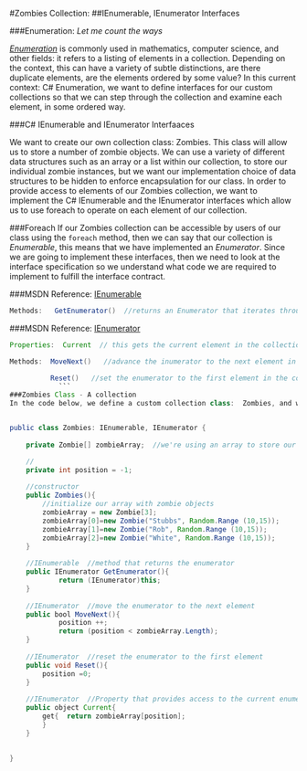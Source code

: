 #Zombies Collection: 
##IEnumerable, IEnumerator Interfaces

###Enumeration:  *Let me count the ways*

[*Enumeration*](https://en.wikipedia.org/wiki/Enumeration) is commonly used in mathematics, computer science, and other fields: it refers to a listing of elements in a collection.  Depending on the context, this can have a variety of subtle distinctions, are there duplicate elements, are the elements ordered by some value?  In this current context:  C# Enumeration, we want to define interfaces for our custom collections so that we can step through the collection and examine each element, in some ordered way. 

###C# IEnumerable and IEnumerator Interfaaces 

We want to create our own collection class:  Zombies.  This class will allow us to store a number of zombie objects.  We can use a variety of different data structures such as an array or a list within our collection, to store our individual zombie instances, but we want our implementation choice of data structures to be hidden to enforce encapsulation for our class. In order to provide access to elements of our Zombies collection, we want to implement the C# IEnumerable and the IEnumerator interfaces which allow us to use foreach to operate on each element of our collection.

###Foreach
If our Zombies collection can be accessible by users of our class using the ``foreach`` method, then we can say that our collection is *Enumerable*, this means that we have implemented an *Enumerator*.  Since we are going to implement these interfaces, then we need to look at the interface specification so we understand what code we are required to implement to fulfill the interface contract.



###MSDN Reference:  [IEnumerable](https://msdn.microsoft.com/en-us/library/system.collections.ienumerable.aspx)

```java
Methods:   GetEnumerator()  //returns an Enumerator that iterates through a collection
```

###MSDN Reference:  [IEnumerator](https://msdn.microsoft.com/en-us/library/system.collections.ienumerator.aspx)

```java
Properties:  Current  // this gets the current element in the collection

Methods:  MoveNext()   //advance the inumerator to the next element in the collection

          Reset()   //set the enumerator to the first element in the collection
            ```
###Zombies Class - A collection
In the code below, we define a custom collection class:  Zombies, and we implement the IEnumerator and IEnumeration interfaces for this class.


public class Zombies: IEnumerable, IEnumerator {
	
	private Zombie[] zombieArray;  //we're using an array to store our collection of zombie objects

	//
	private int position = -1;
	
	//constructor
	public Zombies(){  
		//initialize our array with zombie objects
		zombieArray = new Zombie[3];
		zombieArray[0]=new Zombie("Stubbs", Random.Range (10,15));
		zombieArray[1]=new Zombie("Rob", Random.Range (10,15));
		zombieArray[2]=new Zombie("White", Random.Range (10,15));
	}
	
	//IEnumerable  //method that returns the enumerator
	public IEnumerator GetEnumerator(){
			return (IEnumerator)this;
	}
	
	//IEnumerator  //move the enumerator to the next element
	public bool MoveNext(){
			position ++;
			return (position < zombieArray.Length);
	}
	
	//IEnumerator  //reset the enumerator to the first element
	public void Reset(){
		position =0;
	}
	
	//IEnumerator  //Property that provides access to the current enumerated object
	public object Current{
		get{  return zombieArray[position];  
		}
	}
	
	
}